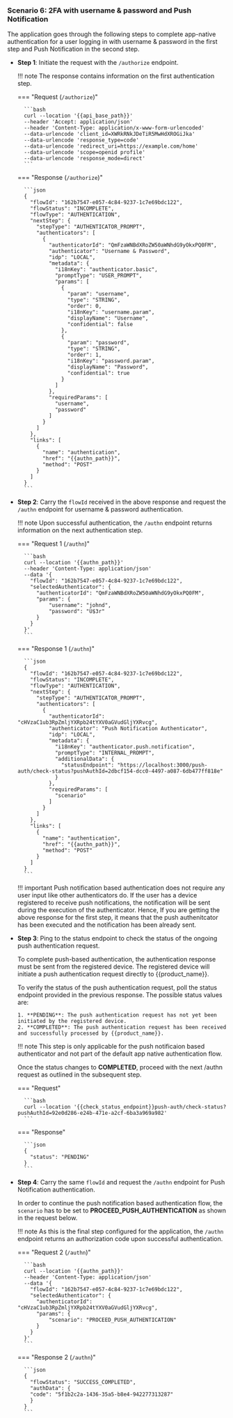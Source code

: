 ### Scenario 6: 2FA with username & password and Push Notification

The application goes through the following steps to complete app-native authentication for a user logging in with username & password in the first step and Push Notification in the second step.

- **Step 1**: Initiate the request with the `/authorize` endpoint.

    !!! note
        The response contains information on the first authentication step.

    === "Request (`/authorize`)"
    
        ```bash
        curl --location '{{api_base_path}}'
        --header 'Accept: application/json'
        --header 'Content-Type: application/x-www-form-urlencoded'
        --data-urlencode 'client_id=XWRkRNkJDeTiR5MwHdXROGiJka'
        --data-urlencode 'response_type=code'
        --data-urlencode 'redirect_uri=https://example.com/home'
        --data-urlencode 'scope=openid profile'
        --data-urlencode 'response_mode=direct'
        ```
    === "Response (`/authorize`)"
    
        ```json
        {
          "flowId": "162b7547-e057-4c84-9237-1c7e69bdc122",
          "flowStatus": "INCOMPLETE",
          "flowType": "AUTHENTICATION",
          "nextStep": {
            "stepType": "AUTHENTICATOR_PROMPT",
            "authenticators": [
              {
                "authenticatorId": "QmFzaWNBdXRoZW50aWNhdG9yOkxPQ0FM",
                "authenticator": "Username & Password",
                "idp": "LOCAL",
                "metadata": {
                  "i18nKey": "authenticator.basic",
                  "promptType": "USER_PROMPT",
                  "params": [
                    {
                      "param": "username",
                      "type": "STRING",
                      "order": 0,
                      "i18nKey": "username.param",
                      "displayName": "Username",
                      "confidential": false
                    },
                    {
                      "param": "password",
                      "type": "STRING",
                      "order": 1,
                      "i18nKey": "password.param",
                      "displayName": "Password",
                      "confidential": true
                    }
                  ]
                },
                "requiredParams": [
                  "username",
                  "password"
                ]
              }
            ]
          },
          "links": [
            {
              "name": "authentication",
              "href": "{{authn_path}}",
              "method": "POST"
            }
          ]
        }
        ```

- **Step 2**: Carry the `flowId` received in the above response and request the `/authn` endpoint for username & password authentication.

    !!! note
        Upon successful authentication, the `/authn` endpoint returns information on the next authentication step.

    === "Request 1 (`/authn`)"
    
        ```bash
        curl --location '{{authn_path}}'
        --header 'Content-Type: application/json'
        --data '{
          "flowId": "162b7547-e057-4c84-9237-1c7e69bdc122",
          "selectedAuthenticator": {
            "authenticatorId": "QmFzaWNBdXRoZW50aWNhdG9yOkxPQ0FM",
            "params": {
                "username": "johnd",
                "password": "U$3r"
            }
          }
        }'
        ```
    
    === "Response 1 (`/authn`)"
    
        ```json
        {
          "flowId": "162b7547-e057-4c84-9237-1c7e69bdc122",
          "flowStatus": "INCOMPLETE",
          "flowType": "AUTHENTICATION",
          "nextStep": {
            "stepType": "AUTHENTICATOR_PROMPT",
            "authenticators": [
              {
                "authenticatorId": "cHVzaC1ub3RpZmljYXRpb24tYXV0aGVudGljYXRvcg",
                "authenticator": "Push Notification Authenticator",
                "idp": "LOCAL",
                "metadata": {
                  "i18nKey": "authenticator.push.notification",
                  "promptType": "INTERNAL_PROMPT",
                  "additionalData": {
                    "statusEndpoint": "https://localhost:3000/push-auth/check-status?pushAuthId=2dbcf154-dcc0-4497-a087-6db477ff818e"
                  }
                },
                "requiredParams": [
                  "scenario"
                ]
              }
            ]
          },
          "links": [
            {
              "name": "authentication",
              "href": "{{authn_path}}",
              "method": "POST"
            }
          ]
        }
        ```

    !!! important
        Push notification based authentication does not require any user input like other authenticators do. If the user
        has a device registered to receive push notifications, the notification will be sent during the execution of the
        authenticator. Hence, If you are getting the above response for the first step, it means that the push authenitcator
        has been executed and the notification has been already sent.

- **Step 3**: Ping to the status endpoint to check the status of the ongoing push authentication request.

    To complete push-based authentication, the authentication response must be sent from the registered device. The registered device will initiate a push authentication request directly to {{product_name}}.

    To verify the status of the push authentication request, poll the status endpoint provided in the previous response. The possible status values are:

      1. **PENDING**: The push authentication request has not yet been initiated by the registered device.
      2. **COMPLETED**: The push authentication request has been received and successfully processed by {{product_name}}.

    !!! note
        This step is only applicable for the push notificaion based authenticator and not part of the default app native authentication flow.

    Once the status changes to **COMPLETED**, proceed with the next /authn request as outlined in the subsequent step.

    === "Request"
    
        ```bash
        curl --location '{{check_status_endpoint}}push-auth/check-status?pushAuthId=92e0d286-e24b-471e-a2cf-6ba3a969a982' 
        ```
    
    === "Response"
    
        ```json
        {
          "status": "PENDING"
        }
        ```

- **Step 4**: Carry the same `flowId` and request the `/authn` endpoint for Push Notification authentication.

    In order to continue the push notification based authentication flow, the `scenario` has to be set to **PROCEED_PUSH_AUTHENTICATION** as shown in the request below.

    !!! note
        As this is the final step configured for the application, the `/authn` endpoint returns an authorization code upon successful authentication.

    === "Request 2 (`/authn`)"
    
        ```bash
        curl --location '{{authn_path}}'
        --header 'Content-Type: application/json'
        --data '{
          "flowId": "162b7547-e057-4c84-9237-1c7e69bdc122",
          "selectedAuthenticator": {
            "authenticatorId": "cHVzaC1ub3RpZmljYXRpb24tYXV0aGVudGljYXRvcg",
            "params": {
                "scenario": "PROCEED_PUSH_AUTHENTICATION"
            }
          }
        }'
        ```
    
    === "Response 2 (`/authn`)"
    
        ```json
        {
          "flowStatus": "SUCCESS_COMPLETED",
          "authData": {
          "code": "5f1b2c2a-1436-35a5-b8e4-942277313287"
          }
        }
        ```

  
  
